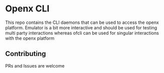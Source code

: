 # Openx CLI

This repo contains the CLI daemons that can be used to access the openx platform. Emulator is a bit more interactive and should be used for testing multi party interactions whereas ofcli can be used for singular interactions with the openx platform

## Contributing

PRs and Issues are welcome
